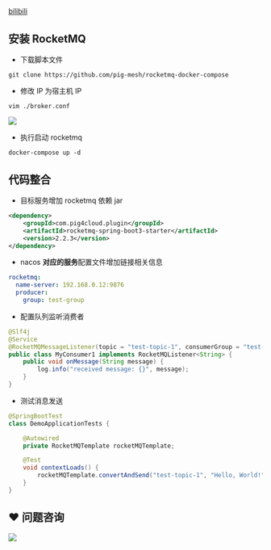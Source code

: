 ## 
[bilibili](https://player.bilibili.com/player.html?bvid=BV12t411B7e9&p=13&page=13)

## 安装 RocketMQ


+ 下载脚本文件



```shell
git clone https://github.com/pig-mesh/rocketmq-docker-compose
```



+ 修改 IP 为宿主机 IP



```shell
vim ./broker.conf
```



![](https://minio.pigx.vip/oss/1631422598.png)



+ 执行启动 rocketmq



```shell
docker-compose up -d
```



## 代码整合


+ 目标服务增加 rocketmq 依赖 jar



```xml
<dependency>
    <groupId>com.pig4cloud.plugin</groupId>
    <artifactId>rocketmq-spring-boot3-starter</artifactId>
    <version>2.2.3</version>
</dependency>
```



+ nacos **对应的服务**配置文件增加链接相关信息



```yaml
rocketmq:
  name-server: 192.168.0.12:9876
  producer:
    group: test-group
```



+ 配置队列监听消费者



```java
@Slf4j
@Service
@RocketMQMessageListener(topic = "test-topic-1", consumerGroup = "test-group")
public class MyConsumer1 implements RocketMQListener<String> {
    public void onMessage(String message) {
        log.info("received message: {}", message);
    }
}
```



+ 测试消息发送



```java
@SpringBootTest
class DemoApplicationTests {

    @Autowired
    private RocketMQTemplate rocketMQTemplate;

    @Test
    void contextLoads() {
        rocketMQTemplate.convertAndSend("test-topic-1", "Hello, World!");
    }
}
```

## ❤  问题咨询
![](https://cdn.nlark.com/yuque/0/2022/gif/283679/1662563973685-c22e9831-db66-42b5-973f-886d25d1e0e7.gif)

